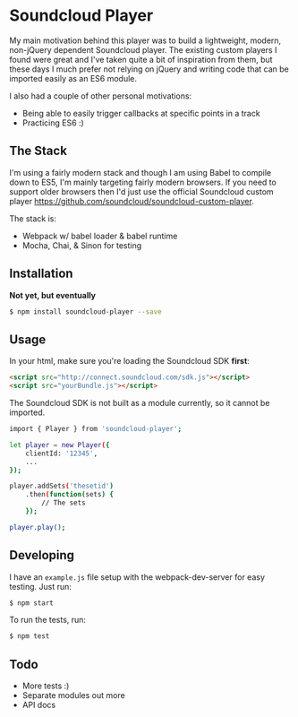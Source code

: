 # Soundcloud Player

My main motivation behind this player was to build a lightweight, modern, non-jQuery
dependent Soundcloud player.  The existing custom players I found were great and
I've taken quite a bit of inspiration from them, but these days I much prefer
not relying on jQuery and writing code that can be imported easily as an ES6
module.  

I also had a couple of other personal motivations:
- Being able to easily trigger callbacks at specific points in a track
- Practicing ES6 :)

## The Stack

I'm using a fairly modern stack and though I am using Babel to compile down to
ES5, I'm mainly targeting fairly modern browsers.  If you need to support older
browsers then I'd just use the official Soundcloud custom player https://github.com/soundcloud/soundcloud-custom-player.

The stack is:
- Webpack w/ babel loader & babel runtime
- Mocha, Chai, & Sinon for testing

## Installation

**Not yet, but eventually**

```bash
$ npm install soundcloud-player --save
```

## Usage

In your html, make sure you're loading the Soundcloud SDK __first__:

```html
<script src="http://connect.soundcloud.com/sdk.js"></script>
<script src="yourBundle.js"></script>
```

The Soundcloud SDK is not
built as a module currently, so it cannot be imported.

```bash
import { Player } from 'soundcloud-player';

let player = new Player({
    clientId: '12345',
    ...
});

player.addSets('thesetid')
    .then(function(sets) {
        // The sets
    });

player.play();
```

## Developing

I have an `example.js` file setup with the webpack-dev-server for easy testing.
Just run: 

```bash
$ npm start
```

To run the tests, run:

```bash
$ npm test
```

## Todo
- More tests :)
- Separate modules out more
- API docs
